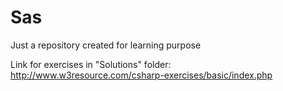 # Sas
Just a repository created for learning purpose

Link for exercises in "Solutions" folder: http://www.w3resource.com/csharp-exercises/basic/index.php